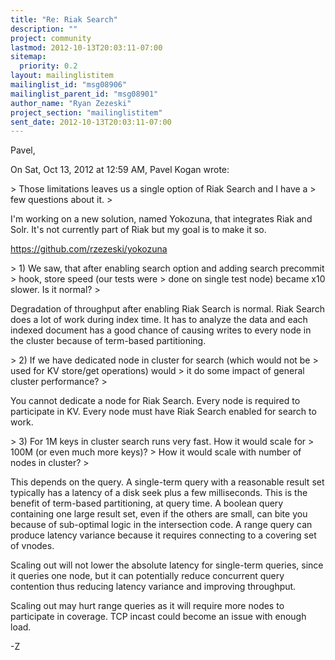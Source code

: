 ```yaml
---
title: "Re: Riak Search"
description: ""
project: community
lastmod: 2012-10-13T20:03:11-07:00
sitemap:
  priority: 0.2
layout: mailinglistitem
mailinglist_id: "msg08906"
mailinglist_parent_id: "msg08901"
author_name: "Ryan Zezeski"
project_section: "mailinglistitem"
sent_date: 2012-10-13T20:03:11-07:00
---
```



Pavel,

On Sat, Oct 13, 2012 at 12:59 AM, Pavel Kogan wrote:


&gt; Those limitations leaves us a single option of Riak Search and I have a
&gt; few questions about it.
&gt;

I'm working on a new solution, named Yokozuna, that integrates Riak and
Solr. It's not currently part of Riak but my goal is to make it so.

https://github.com/rzezeski/yokozuna


&gt; 1) We saw, that after enabling search option and adding search precommit
&gt; hook, store speed (our tests were
&gt; done on single test node) became x10 slower. Is it normal?
&gt;

Degradation of throughput after enabling Riak Search is normal. Riak
Search does a lot of work during index time. It has to analyze the data
and each indexed document has a good chance of causing writes to every node
in the cluster because of term-based partitioning.


&gt; 2) If we have dedicated node in cluster for search (which would not be
&gt; used for KV store/get operations) would
&gt; it do some impact of general cluster performance?
&gt;

You cannot dedicate a node for Riak Search. Every node is required to
participate in KV. Every node must have Riak Search enabled for search to
work.


&gt; 3) For 1M keys in cluster search runs very fast. How it would scale for
&gt; 100M (or even much more keys)?
&gt; How it would scale with number of nodes in cluster?
&gt;

This depends on the query. A single-term query with a reasonable result
set typically has a latency of a disk seek plus a few milliseconds. This
is the benefit of term-based partitioning, at query time. A boolean query
containing one large result set, even if the others are small, can bite you
because of sub-optimal logic in the intersection code. A range query can
produce latency variance because it requires connecting to a covering set
of vnodes.

Scaling out will not lower the absolute latency for single-term queries,
since it queries one node, but it can potentially reduce concurrent query
contention thus reducing latency variance and improving throughput.

Scaling out may hurt range queries as it will require more nodes to
participate in coverage. TCP incast could become an issue with enough load.

-Z
